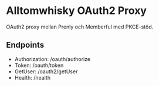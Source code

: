 # Alltomwhisky OAuth2 Proxy

OAuth2 proxy mellan Prenly och Memberful med PKCE-stöd.

## Endpoints
- Authorization: /oauth/authorize
- Token: /oauth/token  
- GetUser: /oauth2/getUser
- Health: /health